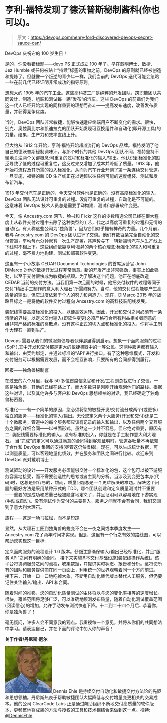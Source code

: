 # 亨利·福特发现了德沃普斯秘制酱料(你也可以)。

> 原文：<https://devops.com/henry-ford-discovered-devops-secret-sauce-can/>

DevOps 庆祝它的 100 岁生日！

是的，你没看错标题——devo PS 正式成立 100 年了。早在戴明博士、敏捷、Jez Humble 或任何被贴上“持续”标签的事物之前，DevOps 的原则就已经被创造和提炼了。但就像一个叛逆的青少年一样，我们当前的 DevOps 迭代可能会忽略一些在前几代已经证明非常成功的指导原则。

想想大约 1905 年的汽车工业。这些高科技工厂是纯粹的开发团队，跨职能团队共同设计、制造、组装和测试每一辆“发布”的汽车。这些 DevOps 的前辈们为我们这一代人已经开始实现的同样重要的理想而奋斗——提高发布速度，改善发布质量，并获得竞争优势。

当时，DevOps 团队非常敏捷，能够快速适应终端用户不断变化的需求。很快，别克、奥兹莫比尔和凯迪拉克的团队开始发现可互换组件和自动化(即开源工具)的力量。结果，生产力和效率直线上升。

但大约从 1912 年开始，亨利·福特开始超越流行的 DevOps 品牌。福特发明了他自己的德沃普斯秘制调味汁。与那个时代的其他 DevOps 团队不同，福特坚持不懈地关注两个关键概念:可重复的过程和标准化的输入/输出。他认识到标准化的缺乏导致了低的过程可重复性，这反过来又增加了成本并降低了质量。1913 年，他开始将流程及其所需的投入标准化，从而为汽车行业开创了第一条连续交付管道。一旦实施，福特的新 CD 生产线正在以远超以往任何可能的速度组装、测试和发布新汽车。

1913 年交付汽车是正确的，今天交付软件也是正确的。没有高度标准化的输入，DevOps 团队无法设计可重复的过程。没有可重复的过程，自动化是不可能的。这意味着 DevOps 技术人员总是需要手动构建、测试和部署软件变更。

今天，像 Ancestry.com 网飞、脸书和 Flickr 这样的少数精选公司已经在很大程度上从软件交付过程中去除了这种类型的工艺，代之以高度可重复的过程和无情的自动化。有人称这些公司为“独角兽”，因为它们似乎拥有神奇的力量。几个月前，我与 Ancestry.com 的 DevOps 团队进行了交谈。他们有数百条完全自动化的交付管道，平均每六分钟就有一次生产部署，其声势与下一辆新福特汽车从生产线上下线时不相上下。这些组织依靠亨利·福特的两个核心理念:标准化的输入和可重复的过程，毫不费力地构建、测试和部署软件变更。

这里有一个小故事 CEDAR Document Technologies 的首席运营官 John DiMarco 对他的敏捷开发过程非常满意。新的开发产出非常强劲，事实上如此强劲，以至于交付很快成为敏捷的瓶颈。为了解决这个问题，他正在彻底改造 CEDAR 当前的交付方法。当我们第一次见面的时候，他把交付软件的过程等同于交付“精细手工制作的意大利大理石”所需的努力。当时，他的交付过程能够产生高质量的输出，但它过度依赖于个人的努力和创造力。现在，DiMarco 2015 年的战略目标之一是将他的软件交付过程向 Ancestry.com 的高科技装配线发展。

装配线需要高度标准化的投入，以便高效运转。因此，开发和交付之间必须有一条清晰的界线，以定义交付输入(即软件变更)必须严格符合所有利益相关者同意的一组非常严格的标准的离散点。没有这种正式的切入点和标准化的投入，你将手工制作大理石一直到生产。

Devops 需要从我们的微服务倡导者伙伴那里得到启示。想象一个面向服务的过程(SoP ),其中开发和交付都是更大的敏捷机器中的一等公民。这两种服务都有输入和输出，由契约绑定，并通过标准的“API”进行接口。有了这种思维模式，开发和交付服务可以根据需要发展，而不会相互影响，只要所有的合同都得到履行。

回报——独角兽秘制酱

在过去的六个月里，我与 50 多位首席信息官和开发/工程副总裁进行了交谈。一些是独角兽，其他的已经在路上了，而大多数只是刚刚开始规划他们的路线。根据这些对话，以及其他许多与客户和 DevOps 思想领袖的对话，我已经确定了独角兽秘密酱。

标准化——有一个简单的原因，您必须将您的敏捷开发/交付流分成两个(或更多)独立的服务——标准化的输入/输出。无论您定义两个大服务(开发和交付)还是二十个微服务，管道中的每个服务都应该有记录的输入和输出，以及任何两个交互服务之间的详细合同——以书面形式。虽然这一步并不容易，但它绝对重要，原因有二:
装配线需要标准化的输入。没有标准的投入，你就是在手工制作意大利大理石。
当“完成”的定义可以通过满意的合同得到客观证明时，管道吞吐量不再依赖于合作和 DevOps 集团的支持(尽管这仍然很棒)。现在，可以生成统计数据，可以测量质量，可以客观地量化绩效，并在服务和团队之间进行比较。欢迎来到 DevOps 派对戴明博士！

测试驱动的设计——开发服务必须能够交付一个标准化的包，这个包可以被下游服务容易地接受，而不需要创造性的思考或者主观的分析。当涉及到变更包本身(代码)时，这总是很容易的，然而，质量问题总是一个更难解决的难题。解决这个问题的最好方法是采用某种形式的 TDD。哪个团队创建和定义质量测试并不重要——重要的是成功和质量已经被隐含地定义了，并且证明可以容易地在下游实现(手动或自动)。没有测试作为交付的主要输入，服务之间就不会有合同，我们又回到了意大利大理石。

旅程——这是一场马拉松，而不是短跑

显然，从大理石工匠到独角兽的蜕变不会在一夜之间或本季度发生——Ancestry.com 花了两年时间才实现。但是，这里有一个行之有效的路线图，可以帮助您实现这一目标:

定义面向服务的流程设计 1.0 版本。仔细注意确保输入/输出已经标准化，并且“服务 API”之间有明确的合同。
接下来实施基本交付基础设施(装配线操作系统)。该平台将协调服务之间的流程，收集数据，并提供实时状态、报告和分析。这将使所有的团队和服务提供商在同一页面上，利用统一的世界观朝着同一个方向前进。
接下来，开始一口一口地吃掉大象，不断用自动化替代版本替代人工服务，但仍要记住关注输入/输出、API 和合同。

随着时间的推移，您的自动化质量测试的主体将以与您的变化率相等的速度增长。很快，覆盖范围将足够广泛，可以准确地预测发布质量，随着自动化测试覆盖范围(阅读信心)的增加，允许手动发布测试快速下降。十二到二十四个月后…恭喜你，你是独角兽了！

毫无疑问，许多人会不同意我的观点。我重视每一个意见，并将从你们的共同想法中学习。请表达自己，并在下面的评论中加入你的声音！

**关于作者/丹尼斯·厄尔**

[![dennis-150x150](img/9bcfb50fa1c945a07f11bc6f77a202e6.png) ](https://devops.com/wp-content/uploads/2015/02/dennis-150x150.jpg) Dennis Ehle 是持续交付自动化和敏捷交付方法论的先驱和思想领袖。丹尼斯热衷于帮助敏捷团队大幅降低与交付增量变更相关的交易成本。他的公司 ClearCode Labs 正是通过帮助组织不断地交付高质量的软件版本，更频繁地将成熟的方法与授权的工具和技术相结合来做到这一点。推特: [@DennisEhle](https://www.twitter.com/DennisEhle)